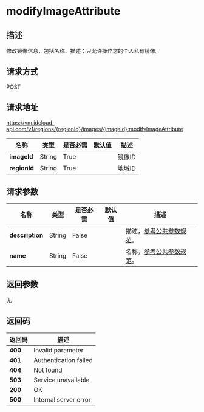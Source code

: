 # modifyImageAttribute


## 描述
修改镜像信息，包括名称、描述；只允许操作您的个人私有镜像。


## 请求方式
POST

## 请求地址
https://vm.jdcloud-api.com/v1/regions/{regionId}/images/{imageId}:modifyImageAttribute

|名称|类型|是否必需|默认值|描述|
|---|---|---|---|---|
|**imageId**|String|True| |镜像ID|
|**regionId**|String|True| |地域ID|

## 请求参数
|名称|类型|是否必需|默认值|描述|
|---|---|---|---|---|
|**description**|String|False| |描述，<a href="http://docs.jdcloud.com/virtual-machines/api/general_parameters">参考公共参数规范</a>。|
|**name**|String|False| |名称，<a href="http://docs.jdcloud.com/virtual-machines/api/general_parameters">参考公共参数规范</a>。|


## 返回参数
无


## 返回码
|返回码|描述|
|---|---|
|**400**|Invalid parameter|
|**401**|Authentication failed|
|**404**|Not found|
|**503**|Service unavailable|
|**200**|OK|
|**500**|Internal server error|
